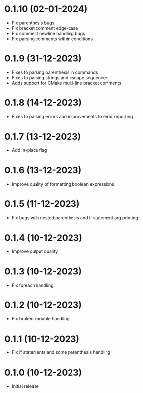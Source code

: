 # 0.1.10 (02-01-2024)

* Fix parenthesis bugs
* Fix bracket comment edge-case
* Fix comment newline handling bugs
* Fix parsing comments within conditions

# 0.1.9 (31-12-2023)

* Fixes to parsing parenthesis in commands
* Fixes to parsing strings and escape sequences
* Adds support for CMake multi-line bracket comments

# 0.1.8 (14-12-2023)

* Fixes to parsing errors and improvements to error reporting

# 0.1.7 (13-12-2023)

* Add in-place flag

# 0.1.6 (13-12-2023)

* Improve quality of formatting boolean expressions

# 0.1.5 (11-12-2023)

* Fix bugs with nested parenthesis and if statement arg printing

# 0.1.4 (10-12-2023)

* Improve output quality

# 0.1.3 (10-12-2023)

* Fix foreach handling

# 0.1.2 (10-12-2023)

* Fix broken variable handling

# 0.1.1 (10-12-2023)

* Fix if statements and some parenthesis handling

# 0.1.0 (10-12-2023)

* Initial release
